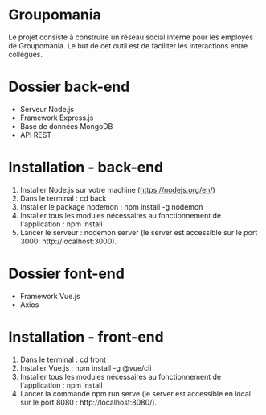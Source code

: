 # Groupomania

Le projet consiste à construire un réseau social interne pour les employés de Groupomania. Le but de cet outil est de faciliter les interactions entre collègues.

# Dossier back-end

- Serveur Node.js
- Framework Express.js
- Base de données MongoDB
- API REST

# Installation - back-end

1. Installer Node.js sur votre machine (https://nodejs.org/en/)
2. Dans le terminal : cd back
3. Installer le package nodemon : npm install -g nodemon  
4. Installer tous les modules nécessaires au fonctionnement de l'application : npm install
5. Lancer le serveur : nodemon server (le server est accessible sur le port 3000: http://localhost:3000).

# Dossier font-end

- Framework Vue.js
- Axios

# Installation - front-end

1. Dans le terminal : cd front
2. Installer Vue.js : npm install -g @vue/cli
3. Installer tous les modules nécessaires au fonctionnement de l'application : npm install
4. Lancer la commande npm run serve (le server est accessible en local sur le port 8080 : http://localhost:8080/).
